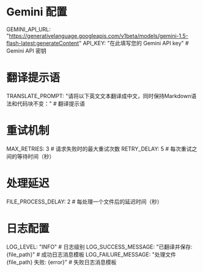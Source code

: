 # Gemini 配置
GEMINI_API_URL: "https://generativelanguage.googleapis.com/v1beta/models/gemini-1.5-flash-latest:generateContent"
API_KEY: "在此填写您的 Gemini API key"  # Gemini API 密钥

# 翻译提示语
TRANSLATE_PROMPT: "请将以下英文文本翻译成中文，同时保持Markdown语法和代码块不变："  # 翻译提示语

# 重试机制
MAX_RETRIES: 3  # 请求失败时的最大重试次数
RETRY_DELAY: 5  # 每次重试之间的等待时间（秒）

# 处理延迟
FILE_PROCESS_DELAY: 2  # 每处理一个文件后的延迟时间（秒）

# 日志配置
LOG_LEVEL: "INFO"  # 日志级别
LOG_SUCCESS_MESSAGE: "已翻译并保存: {file_path}"  # 成功日志消息模板
LOG_FAILURE_MESSAGE: "处理文件 {file_path} 失败: {error}"  # 失败日志消息模板

